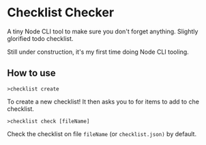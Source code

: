 # Checklist Checker
A tiny Node CLI tool to make sure you don't forget anything. Slightly glorified todo checklist.

Still under construction, it's my first time doing Node CLI tooling.

## How to use
```
>checklist create
```
To create a new checklist! It then asks you to for items to add to che checklist.

```
>checklist check [fileName]
```
Check the checklist on file `fileName` (or `checklist.json)` by default.